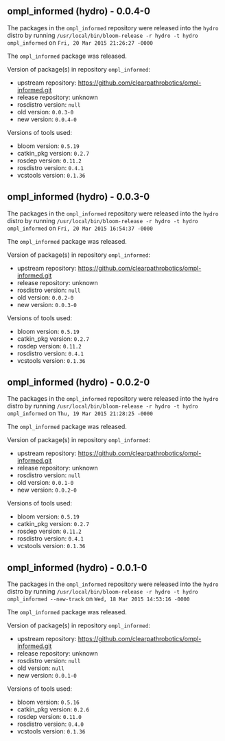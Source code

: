 ## ompl_informed (hydro) - 0.0.4-0

The packages in the `ompl_informed` repository were released into the `hydro` distro by running `/usr/local/bin/bloom-release -r hydro -t hydro ompl_informed` on `Fri, 20 Mar 2015 21:26:27 -0000`

The `ompl_informed` package was released.

Version of package(s) in repository `ompl_informed`:
- upstream repository: https://github.com/clearpathrobotics/ompl-informed.git
- release repository: unknown
- rosdistro version: `null`
- old version: `0.0.3-0`
- new version: `0.0.4-0`

Versions of tools used:
- bloom version: `0.5.19`
- catkin_pkg version: `0.2.7`
- rosdep version: `0.11.2`
- rosdistro version: `0.4.1`
- vcstools version: `0.1.36`


## ompl_informed (hydro) - 0.0.3-0

The packages in the `ompl_informed` repository were released into the `hydro` distro by running `/usr/local/bin/bloom-release -r hydro -t hydro ompl_informed` on `Fri, 20 Mar 2015 16:54:37 -0000`

The `ompl_informed` package was released.

Version of package(s) in repository `ompl_informed`:
- upstream repository: https://github.com/clearpathrobotics/ompl-informed.git
- release repository: unknown
- rosdistro version: `null`
- old version: `0.0.2-0`
- new version: `0.0.3-0`

Versions of tools used:
- bloom version: `0.5.19`
- catkin_pkg version: `0.2.7`
- rosdep version: `0.11.2`
- rosdistro version: `0.4.1`
- vcstools version: `0.1.36`


## ompl_informed (hydro) - 0.0.2-0

The packages in the `ompl_informed` repository were released into the `hydro` distro by running `/usr/local/bin/bloom-release -r hydro -t hydro ompl_informed` on `Thu, 19 Mar 2015 21:28:25 -0000`

The `ompl_informed` package was released.

Version of package(s) in repository `ompl_informed`:
- upstream repository: https://github.com/clearpathrobotics/ompl-informed.git
- release repository: unknown
- rosdistro version: `null`
- old version: `0.0.1-0`
- new version: `0.0.2-0`

Versions of tools used:
- bloom version: `0.5.19`
- catkin_pkg version: `0.2.7`
- rosdep version: `0.11.2`
- rosdistro version: `0.4.1`
- vcstools version: `0.1.36`


## ompl_informed (hydro) - 0.0.1-0

The packages in the `ompl_informed` repository were released into the `hydro` distro by running `/usr/local/bin/bloom-release -r hydro -t hydro ompl_informed --new-track` on `Wed, 18 Mar 2015 14:53:16 -0000`

The `ompl_informed` package was released.

Version of package(s) in repository `ompl_informed`:
- upstream repository: https://github.com/clearpathrobotics/ompl-informed.git
- release repository: unknown
- rosdistro version: `null`
- old version: `null`
- new version: `0.0.1-0`

Versions of tools used:
- bloom version: `0.5.16`
- catkin_pkg version: `0.2.6`
- rosdep version: `0.11.0`
- rosdistro version: `0.4.0`
- vcstools version: `0.1.36`


